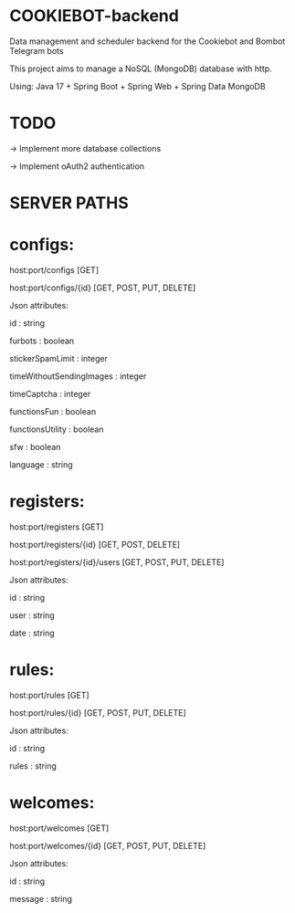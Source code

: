 # COOKIEBOT-backend
Data management and scheduler backend for the Cookiebot and Bombot Telegram bots

This project aims to manage a NoSQL (MongoDB) database with http.

Using: Java 17 + Spring Boot + Spring Web + Spring Data MongoDB

# TODO
-> Implement more database collections

-> Implement oAuth2 authentication 


# SERVER PATHS
# configs:

host:port/configs [GET]

host:port/configs/{id} [GET, POST, PUT, DELETE] 

Json attributes:

id : string 

furbots : boolean

stickerSpamLimit : integer

timeWithoutSendingImages : integer

timeCaptcha : integer

functionsFun : boolean

functionsUtility : boolean

sfw : boolean

language : string

# registers:

host:port/registers [GET]

host:port/registers/{id} [GET, POST, DELETE]

host:port/registers/{id}/users [GET, POST, PUT, DELETE]

Json attributes:

id : string

user : string

date : string

# rules:

host:port/rules [GET]

host:port/rules/{id} [GET, POST, PUT, DELETE]

Json attributes:

id : string

rules : string

# welcomes:

host:port/welcomes [GET]

host:port/welcomes/{id} [GET, POST, PUT, DELETE]

Json attributes:

id : string

message : string
